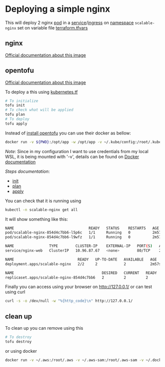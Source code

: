 # Deploying a simple nginx

This will deploy 2 nginx [pod](https://kubernetes.io/docs/concepts/workloads/pods/) in a [service](https://kubernetes.io/docs/concepts/services-networking/service/)/[ingress](https://kubernetes.io/docs/concepts/services-networking/ingress/) on [namespace](https://kubernetes.io/docs/concepts/overview/working-with-objects/namespaces/) `scalable-nginx` set on variable file [terraform.tfvars](terraform.tfvars)

## nginx

[Official documentation about this image](https://hub.docker.com/_/nginx)

## opentofu

[Official documentation about this image](https://opentofu.org/docs/intro/install/docker/)

To deploy a this using [kubernetes.tf](kubernetes.tf)

```bash
# To initialize
tofu init
# To check what will be applied
tofu plan
# To deploy
tofu apply
```

Instead of [install opentofu](https://opentofu.org/docs/intro/install/) you can use their docker as bellow:

```bash
docker run -v ${PWD}:/opt/app -w /opt/app -v ~/.kube/config:/root/.kube/config -t -i --rm ghcr.io/opentofu/opentofu:latest <command> <options>
```

*Note*: Since in my configuration I want to use credentials from my local WSL, it is being mounted with '-v', details can be found on [Docker documentation](https://docs.docker.com/engine/storage/bind-mounts/)

*Steps documentation*:
- [init](https://opentofu.org/docs/cli/commands/init/)
- [plan](https://opentofu.org/docs/cli/commands/plan/)
- [apply](https://opentofu.org/docs/cli/commands/apply/)

You can check that it is running using

```bash
kubectl -n scalable-nginx get all
```

It will show something like this:

```bash
NAME                                  READY   STATUS    RESTARTS   AGE
pod/scalable-nginx-854d4c7bb6-l5p6c   1/1     Running   0          2m57s
pod/scalable-nginx-854d4c7bb6-l9wfz   1/1     Running   0          2m57s

NAME                TYPE        CLUSTER-IP    EXTERNAL-IP   PORT(S)   AGE
service/nginx-web   ClusterIP   10.96.87.67   <none>        80/TCP    2m53s

NAME                             READY   UP-TO-DATE   AVAILABLE   AGE
deployment.apps/scalable-nginx   2/2     2            2           2m57s

NAME                                        DESIRED   CURRENT   READY   AGE
replicaset.apps/scalable-nginx-854d4c7bb6   2         2         2       2m57s
```

Finally you can access using your browser on http://127.0.0.1/ or can test using curl

```bash
curl -s -o /dev/null -w "%{http_code}\n" http://127.0.0.1/
```

## clean up

To clean up you can remove using this

```bash
# To destroy
tofu destroy
```

or using docker

```bash
docker run -v ~/.aws:/root/.aws -v ~/.aws-sam:/root/.aws-sam -v ~/.docker:/root/.docker -v /var/run/docker.sock:/var/run/docker.sock -v ${PWD}:/opt/app -w /opt/app -v ~/.kube/config:/root/.kube/config -t -i --rm ghcr.io/opentofu/opentofu:latest destroy
```
